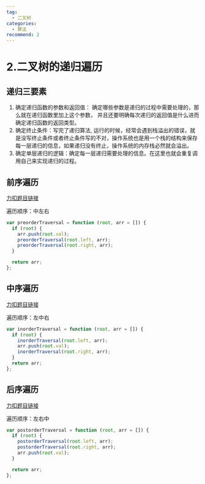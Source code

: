 ```yaml
---
tag:
  - 二叉树
categories:
  - 算法
recommend: 2
---
```


# 2.二叉树的递归遍历

## 递归三要素

1. 确定递归函数的参数和返回值： 确定哪些参数是递归的过程中需要处理的，那么就在递归函数里加上这个参数， 并且还要明确每次递归的返回值是什么进而确定递归函数的返回类型。
2. 确定终止条件：写完了递归算法, 运行的时候，经常会遇到栈溢出的错误，就是没写终止条件或者终止条件写的不对，操作系统也是用一个栈的结构来保存每一层递归的信息，如果递归没有终止，操作系统的内存栈必然就会溢出。
3. 确定单层递归的逻辑：确定每一层递归需要处理的信息。在这里也就会重复调用自己来实现递归的过程。

## 前序遍历

[力扣题目链接](https://leetcode.cn/problems/binary-tree-preorder-traversal/)

遍历顺序：中左右

```js
var preorderTraversal = function (root, arr = []) {
  if (root) {
    arr.push(root.val);
    preorderTraversal(root.left, arr);
    preorderTraversal(root.right, arr);
  }

  return arr;
};
```

## 中序遍历

[力扣题目链接](https://leetcode.cn/problems/binary-tree-inorder-traversal/)

遍历顺序：左中右

```js
var inorderTraversal = function (root, arr = []) {
  if (root) {
    inorderTraversal(root.left, arr);
    arr.push(root.val);
    inorderTraversal(root.right, arr);
  }
  return arr;
};
```

## 后序遍历

[力扣题目链接](https://leetcode.cn/problems/binary-tree-postorder-traversal/)

遍历顺序：左右中

```js
var postorderTraversal = function (root, arr = []) {
  if (root) {
    postorderTraversal(root.left, arr);
    postorderTraversal(root.right, arr);
    arr.push(root.val);
  }

  return arr;
};
```
